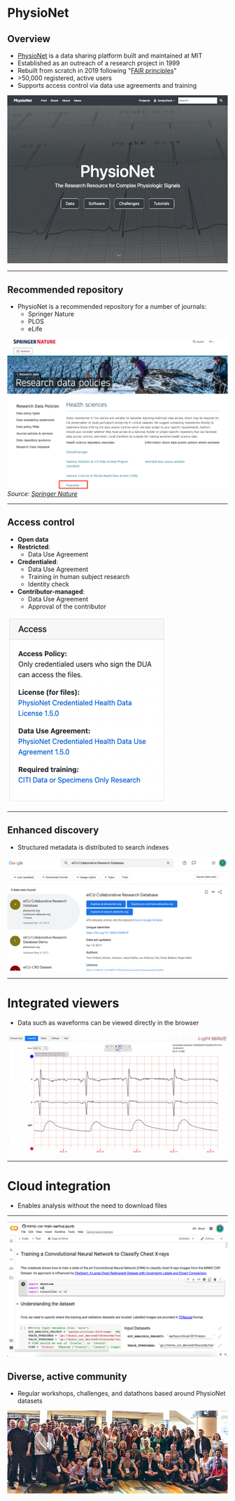 # PhysioNet

## Overview

- [PhysioNet](https://physionet.org/) is a data sharing platform built and maintained at MIT
- Established as an outreach of a research project in 1999
- Rebuilt from scratch in 2019 following "[FAIR principles](https://www.go-fair.org/fair-principles/)"
- \>50,000 registered, active users
- Supports access control via data use agreements and training

![](../images/physionet.png)

---

## Recommended repository

- PhysioNet is a recommended repository for a number of journals:
  - Springer Nature
  - PLOS
  - eLife

![](../images/springer_nature2.png)
_Source: [Springer Nature](https://www.springernature.com/gp/authors/research-data-policy/repositories-health/12327108)_

---

## Access control

- **Open data**
- **Restricted**:
  - Data Use Agreement
- **Credentialed**:
  - Data Use Agreement
  - Training in human subject research
  - Identity check
- **Contributor-managed**:
  - Data Use Agreement
  - Approval of the contributor

![](../images/access.png)

---

## Enhanced discovery

- Structured metadata is distributed to search indexes

![](../images/eicu_discovery.png)

---

# Integrated viewers

- Data such as waveforms can be viewed directly in the browser

![](../images/lightwave.png)

---

# Cloud integration

- Enables analysis without the need to download files

---

![](../images/google_cloud.png)

## Diverse, active community

- Regular workshops, challenges, and datathons based around PhysioNet datasets

![](../images/sccm_datathon3.png)
